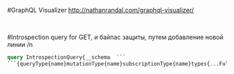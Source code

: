 #GraphQL Visualizer
http://nathanrandal.com/graphql-visualizer/
<p>&nbsp;</p>


#Introspection query for GET, и байпас защиты, путем добавление новой линии /n

```graphql
query IntrospectionQuery{__schema  ```  
```{queryType{name}mutationType{name}subscriptionType{name}types{...FullType}directives{name description args{...InputValue}}}}fragment FullType on __Type{kind name description fields(includeDeprecated:true){name description args{...InputValue} type{...TypeRef} isDeprecated deprecationReason} inputFields{...InputValue} interfaces{...TypeRef} enumValues(includeDeprecated:true){name description isDeprecated deprecationReason} possibleTypes{...TypeRef}}fragment InputValue on __InputValue{name description type{...TypeRef} defaultValue}fragment TypeRef on __Type{kind name ofType{kind name ofType{kind name ofType{kind name}}}}```

